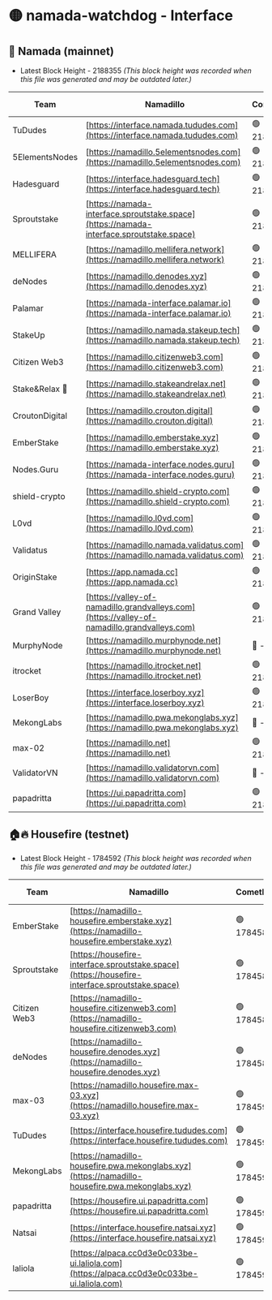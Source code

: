 # 🟡 namada-watchdog - Interface

## 🚀 Namada (mainnet)
- Latest Block Height - 2188355 *(This block height was recorded when this file was generated and may be outdated later.)*

| Team | Namadillo | CometBFT | Indexer | MASP Indexer |
|-|-|-|-|-|
| TuDudes | [https://interface.namada.tududes.com](https://interface.namada.tududes.com) | 🟢 2188330 | 🟢 2188330 | 🟢 2188330 |
| 5ElementsNodes | [https://namadillo.5elementsnodes.com](https://namadillo.5elementsnodes.com) | 🟢 2188330 | 🟢 2188330 | 🟢 2188330 |
| Hadesguard | [https://interface.hadesguard.tech](https://interface.hadesguard.tech) | 🟢 2188331 | 🟢 2188331 | 🟢 2188331 |
| Sproutstake | [https://namada-interface.sproutstake.space](https://namada-interface.sproutstake.space) | 🟢 2188332 | 🟢 2188332 | 🔴 2030388 |
| MELLIFERA | [https://namadillo.mellifera.network](https://namadillo.mellifera.network) | 🟢 2188333 | 🟢 2188333 | 🟢 2188333 |
| deNodes | [https://namadillo.denodes.xyz](https://namadillo.denodes.xyz) | 🟢 2188334 | 🟢 2188334 | 🟢 2188334 |
| Palamar | [https://namada-interface.palamar.io](https://namada-interface.palamar.io) | 🟢 2188335 | 🟢 2188335 | 🟢 2188334 |
| StakeUp | [https://namadillo.namada.stakeup.tech](https://namadillo.namada.stakeup.tech) | 🟢 2188336 | 🟢 2188335 | 🟢 2188336 |
| Citizen Web3 | [https://namadillo.citizenweb3.com](https://namadillo.citizenweb3.com) | 🟢 2188336 | 🟢 2188336 | 🔴 1266658 |
| Stake&Relax 🦥 | [https://namadillo.stakeandrelax.net](https://namadillo.stakeandrelax.net) | 🟢 2188337 | 🟢 2188337 | 🟢 2188337 |
| CroutonDigital | [https://namadillo.crouton.digital](https://namadillo.crouton.digital) | 🟢 2188338 | 🟢 2188338 | 🔴 1143430 |
| EmberStake | [https://namadillo.emberstake.xyz](https://namadillo.emberstake.xyz) | 🟢 2188338 | 🟢 2188338 | 🟢 2188338 |
| Nodes.Guru | [https://namada-interface.nodes.guru](https://namada-interface.nodes.guru) | 🟢 2188339 | 🟢 2188339 | 🟢 2188339 |
| shield-crypto | [https://namadillo.shield-crypto.com](https://namadillo.shield-crypto.com) | 🟢 2188340 | 🟢 2188340 | 🟢 2188339 |
| L0vd | [https://namadillo.l0vd.com](https://namadillo.l0vd.com) | 🟢 2188341 | 🔴 2186969 | 🔴 - |
| Validatus | [https://namadillo.namada.validatus.com](https://namadillo.namada.validatus.com) | 🟢 2188344 | 🔴 2186969 | 🔴 2177377 |
| OriginStake | [https://app.namada.cc](https://app.namada.cc) | 🟢 2188344 | 🟢 2188344 | 🟢 2188344 |
| Grand Valley | [https://valley-of-namadillo.grandvalleys.com](https://valley-of-namadillo.grandvalleys.com) | 🟢 2188345 | 🔴 - | 🔴 - |
| MurphyNode | [https://namadillo.murphynode.net](https://namadillo.murphynode.net) | 🔴 - | 🔴 - | 🔴 - |
| itrocket | [https://namadillo.itrocket.net](https://namadillo.itrocket.net) | 🟢 2188351 | 🟢 2188351 | 🟢 2188351 |
| LoserBoy | [https://interface.loserboy.xyz](https://interface.loserboy.xyz) | 🟢 2188351 | 🟢 2188351 | 🟢 2188351 |
| MekongLabs | [https://namadillo.pwa.mekonglabs.xyz](https://namadillo.pwa.mekonglabs.xyz) | 🔴 - | 🔴 - | 🔴 - |
| max-02 | [https://namadillo.net](https://namadillo.net) | 🟢 2188352 | 🟢 2188352 | 🟢 2188352 |
| ValidatorVN | [https://namadillo.validatorvn.com](https://namadillo.validatorvn.com) | 🔴 - | 🔴 - | 🔴 - |
| papadritta | [https://ui.papadritta.com](https://ui.papadritta.com) | 🟢 2188355 | 🟢 2188355 | 🟢 2188355 |

## 🏠🔥 Housefire (testnet)
- Latest Block Height - 1784592 *(This block height was recorded when this file was generated and may be outdated later.)*

| Team | Namadillo | CometBFT | Indexer | MASP Indexer |
|-|-|-|-|-|
| EmberStake | [https://namadillo-housefire.emberstake.xyz](https://namadillo-housefire.emberstake.xyz) | 🟢 1784587 | 🟢 1784587 | 🟢 1784587 |
| Sproutstake | [https://housefire-interface.sproutstake.space](https://housefire-interface.sproutstake.space) | 🟢 1784588 | 🟢 1784588 | 🟢 1784588 |
| Citizen Web3 | [https://namadillo-housefire.citizenweb3.com](https://namadillo-housefire.citizenweb3.com) | 🟢 1784589 | 🟢 1784588 | 🟢 1784589 |
| deNodes | [https://namadillo-housefire.denodes.xyz](https://namadillo-housefire.denodes.xyz) | 🟢 1784589 | 🟢 1784589 | 🟢 1784589 |
| max-03 | [https://namadillo.housefire.max-03.xyz](https://namadillo.housefire.max-03.xyz) | 🟢 1784590 | 🟢 1784590 | 🟢 1784590 |
| TuDudes | [https://interface.housefire.tududes.com](https://interface.housefire.tududes.com) | 🟢 1784590 | 🟢 1784590 | 🟢 1784590 |
| MekongLabs | [https://namadillo-housefire.pwa.mekonglabs.xyz](https://namadillo-housefire.pwa.mekonglabs.xyz) | 🟢 1784590 | 🟢 1784590 | 🟢 1784590 |
| papadritta | [https://housefire.ui.papadritta.com](https://housefire.ui.papadritta.com) | 🟢 1784591 | 🟢 1784591 | 🟢 1784591 |
| Natsai | [https://interface.housefire.natsai.xyz](https://interface.housefire.natsai.xyz) | 🟢 1784592 | 🟢 1784592 | 🟢 1784591 |
| laliola | [https://alpaca.cc0d3e0c033be-ui.laliola.com](https://alpaca.cc0d3e0c033be-ui.laliola.com) | 🟢 1784592 | 🟢 1784592 | 🟢 1784592 |

